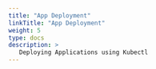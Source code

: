 ```yaml
---
title: "App Deployment"
linkTitle: "App Deployment"
weight: 5
type: docs
description: >
   Deploying Applications using Kubectl
---
```

